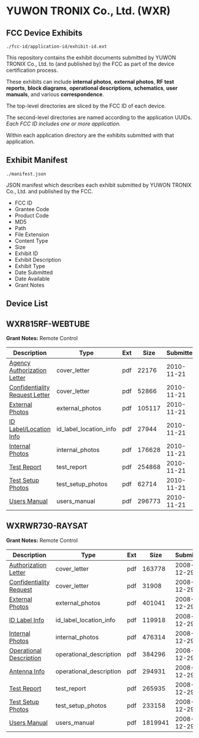 # YUWON TRONIX Co., Ltd. (WXR)
## FCC Device Exhibits

```
./fcc-id/application-id/exhibit-id.ext
```

This repository contains the exhibit documents submitted by YUWON TRONIX Co., Ltd. to (and published by) the FCC as part of the device certification process.

These exhibits can include **internal photos**, **external photos**, **RF test reports**, **block diagrams**, **operational descriptions**, **schematics**, **user manuals**, and various **correspondence**.

The top-level directories are sliced by the FCC ID of each device.

The second-level directories are named according to the application UUIDs. *Each FCC ID includes one or more application.*

Within each application directory are the exhibits submitted with that application. 

## Exhibit Manifest

```
./manifest.json
```

JSON manifest which describes each exhibit submitted by YUWON TRONIX Co., Ltd. and published by the FCC.

- FCC ID
- Grantee Code
- Product Code
- MD5
- Path
- File Extension
- Content Type
- Size
- Exhibit ID
- Exhibit Description
- Exhibit Type
- Date Submitted
- Date Available
- Grant Notes

## Device List
## WXR815RF-WEBTUBE
**Grant Notes:** Remote Control

| Description | Type | Ext | Size | Submitted | Available |
| ----------- | ---- | --- | ---- | --------- | --------- |
| [Agency Authorization Letter](WXR815RF-WEBTUBE/3f40cd5cb52a6956b9614ac2d73b11cd/1379451.pdf) | cover_letter | pdf | 22176 | 2010-11-21 | 2010-11-21 |
| [Confidentiality Request Letter](WXR815RF-WEBTUBE/3f40cd5cb52a6956b9614ac2d73b11cd/1379452.pdf) | cover_letter | pdf | 52866 | 2010-11-21 | 2010-11-21 |
| [External Photos](WXR815RF-WEBTUBE/3f40cd5cb52a6956b9614ac2d73b11cd/1379453.pdf) | external_photos | pdf | 105117 | 2010-11-21 | 2010-11-21 |
| [ID Label/Location Info](WXR815RF-WEBTUBE/3f40cd5cb52a6956b9614ac2d73b11cd/1379454.pdf) | id_label_location_info | pdf | 27944 | 2010-11-21 | 2010-11-21 |
| [Internal Photos](WXR815RF-WEBTUBE/3f40cd5cb52a6956b9614ac2d73b11cd/1379455.pdf) | internal_photos | pdf | 176628 | 2010-11-21 | 2010-11-21 |
| [Test Report](WXR815RF-WEBTUBE/3f40cd5cb52a6956b9614ac2d73b11cd/1379456.pdf) | test_report | pdf | 254868 | 2010-11-21 | 2010-11-21 |
| [Test Setup Photos](WXR815RF-WEBTUBE/3f40cd5cb52a6956b9614ac2d73b11cd/1379457.pdf) | test_setup_photos | pdf | 62714 | 2010-11-21 | 2010-11-21 |
| [Users Manual](WXR815RF-WEBTUBE/3f40cd5cb52a6956b9614ac2d73b11cd/1379458.pdf) | users_manual | pdf | 296773 | 2010-11-21 | 2010-11-21 |
## WXRWR730-RAYSAT
**Grant Notes:** Remote Control

| Description | Type | Ext | Size | Submitted | Available |
| ----------- | ---- | --- | ---- | --------- | --------- |
| [Authorization Letter](WXRWR730-RAYSAT/5b004f3750fbf133d104daf6a0c16e04/1050091.pdf) | cover_letter | pdf | 163778 | 2008-12-29 | 2008-12-29 |
| [Confidentiality Request](WXRWR730-RAYSAT/5b004f3750fbf133d104daf6a0c16e04/1050092.pdf) | cover_letter | pdf | 31908 | 2008-12-29 | 2008-12-29 |
| [External Photos](WXRWR730-RAYSAT/5b004f3750fbf133d104daf6a0c16e04/1050084.pdf) | external_photos | pdf | 401041 | 2008-12-29 | 2008-12-29 |
| [ID Label Info](WXRWR730-RAYSAT/5b004f3750fbf133d104daf6a0c16e04/1050082.pdf) | id_label_location_info | pdf | 119918 | 2008-12-29 | 2008-12-29 |
| [Internal Photos](WXRWR730-RAYSAT/5b004f3750fbf133d104daf6a0c16e04/1050085.pdf) | internal_photos | pdf | 476314 | 2008-12-29 | 2008-12-29 |
| [Operational Description](WXRWR730-RAYSAT/5b004f3750fbf133d104daf6a0c16e04/1050089.pdf) | operational_description | pdf | 384296 | 2008-12-29 | 2008-12-29 |
| [Antenna Info](WXRWR730-RAYSAT/5b004f3750fbf133d104daf6a0c16e04/1050090.pdf) | operational_description | pdf | 294931 | 2008-12-29 | 2008-12-29 |
| [Test Report](WXRWR730-RAYSAT/5b004f3750fbf133d104daf6a0c16e04/1050093.pdf) | test_report | pdf | 265935 | 2008-12-29 | 2008-12-29 |
| [Test Setup Photos](WXRWR730-RAYSAT/5b004f3750fbf133d104daf6a0c16e04/1050083.pdf) | test_setup_photos | pdf | 233158 | 2008-12-29 | 2008-12-29 |
| [Users Manual](WXRWR730-RAYSAT/5b004f3750fbf133d104daf6a0c16e04/1050088.pdf) | users_manual | pdf | 1819941 | 2008-12-29 | 2008-12-29 |
